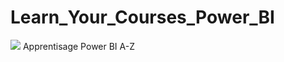 # Learn_Your_Courses_Power_BI
![ ](https://solutions-business-intelligence.fr/wp-content/uploads/2024/08/Mathilde.B-Brouillons-2024-07-09T165055.139.webp)
Apprentisage  Power BI A-Z
